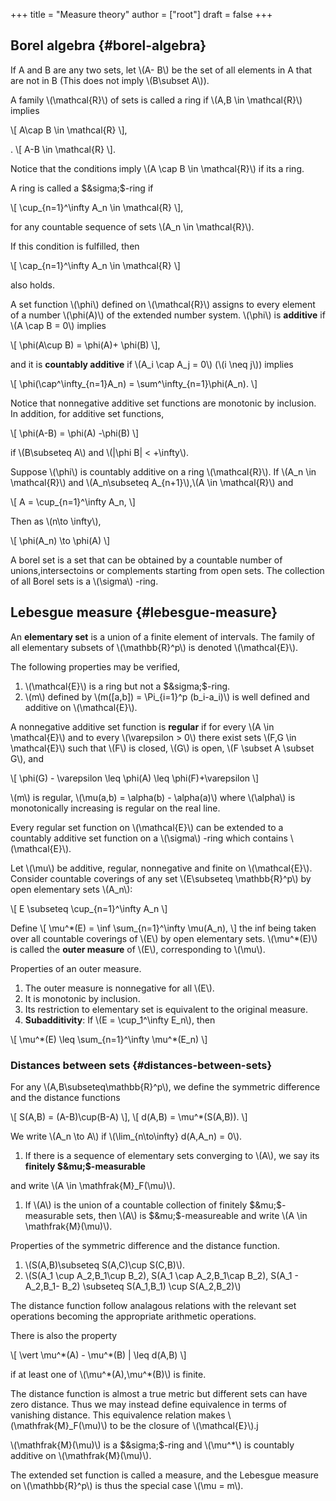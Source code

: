 +++
title = "Measure theory"
author = ["root"]
draft = false
+++

## Borel algebra {#borel-algebra}

If A and B are any two sets, let \\(A- B\\) be the set of all elements in A that are not in B (This does not imply \\(B\subset A\\)).

<div class="defn">

A family \\(\mathcal{R}\\) of sets is called a ring if \\(A,B \in \mathcal{R}\\) implies

\\[
A\cap B \in \mathcal{R}
\\],

.
\\[
A-B \in \mathcal{R}
\\].

Notice that the conditions imply \\(A \cap B \in \mathcal{R}\\) if its a ring.

A ring is called a $&sigma;$-ring if

\\[
\cup\_{n=1}^\infty  A\_n \in \mathcal{R}
\\],

for any countable sequence of sets \\(A\_n \in \mathcal{R}\\).

If this condition is fulfilled, then

\\[
\cap\_{n=1}^\infty  A\_n \in \mathcal{R}
\\]

also holds.

</div>

<div class="defn">

A set function \\(\phi\\) defined on \\(\mathcal{R}\\) assigns to every element of a number \\(\phi(A)\\) of the extended number system. \\(\phi\\) is **additive** if \\(A \cap B = 0\\) implies

\\[
\phi(A\cup B) = \phi(A)+ \phi(B)
\\],

and it is **countably additive** if \\(A\_i \cap A\_j = 0\\) (\\(i \neq j\\)) implies

\\[
\phi(\cap^\infty\_{n=1}A\_n) = \sum^\infty\_{n=1}\phi(A\_n).
\\]

</div>

Notice that nonnegative additive set functions are monotonic by inclusion. In addition, for additive set functions,

\\[
\phi(A-B) = \phi(A) -\phi(B)
\\]

if \\(B\subseteq A\\) and \\(|\phi B| < +\infty\\).

<div class="thrm">

Suppose \\(\phi\\) is countably additive on a ring \\(\mathcal{R}\\). If \\(A\_n \in \mathcal{R}\\) and \\(A\_n\subseteq A\_{n+1}\\),\\(A \in \mathcal{R}\\) and

\\[
A = \cup\_{n=1}^\infty A\_n,
\\]

Then as \\(n\to \infty\\),

\\[
\phi(A\_n) \to \phi(A)
\\]

</div>

A borel set is a set that can be obtained by a countable number of unions,intersectoins or complements starting from open sets. The collection of all Borel sets is a \\(\sigma\\) -ring.


## Lebesgue measure {#lebesgue-measure}

An **elementary set** is a union of a finite element of intervals. The family of all elementary subsets of \\(\mathbb{R}^p\\) is denoted \\(\mathcal{E}\\).

The following properties may be verified,

1.  \\(\mathcal{E}\\) is a ring but not a $&sigma;$-ring.
2.  \\(m\\) defined by \\(m([a,b]) = \Pi\_{i=1}^p (b\_i-a\_i)\\) is well defined and additive on \\(\mathcal{E}\\).

<div class="defn">

A nonnegative additive set function is **regular** if for every \\(A \in \mathcal{E}\\) and to every \\(\varepsilon > 0\\) there exist sets \\(F,G \in \mathcal{E}\\) such that \\(F\\) is closed, \\(G\\) is open, \\(F \subset A \subset G\\), and

\\[
\phi(G) - \varepsilon \leq \phi(A) \leq \phi(F)+\varepsilon
\\]

</div>

<div class="eg">

\\(m\\) is regular, \\(\mu(a,b) = \alpha(b) - \alpha(a)\\) where \\(\alpha\\) is monotonically increasing is regular on the real line.

</div>

Every regular set function on \\(\mathcal{E}\\) can be extended to a countably additive set function on a \\(\sigma\\) -ring which contains \\(\mathcal{E}\\).

<div class="defn">

Let \\(\mu\\) be additive, regular, nonnegative and finite on \\(\mathcal{E}\\). Consider countable coverings of any set \\(E\subseteq \mathbb{R}^p\\) by open elementary sets \\(A\_n\\):

\\[
E \subseteq \cup\_{n=1}^\infty A\_n
\\]

Define
\\[
\mu^\*(E) = \inf \sum\_{n=1}^\infty \mu(A\_n),
\\]
the inf being taken over all countable coverings of \\(E\\) by open elementary sets. \\(\mu^\*(E)\\) is called the **outer measure** of \\(E\\), corresponding to \\(\mu\\).

</div>

<div class="prop">

Properties of an outer measure.

1.  The outer measure is nonnegative for all \\(E\\).
2.  It is monotonic by inclusion.
3.  Its restriction to elementary set is equivalent to the original measure.
4.  **Subadditivity**: If \\(E = \cup\_1^\infty E\_n\\), then

\\[
\mu^\*(E) \leq \sum\_{n=1}^\infty \mu^\*(E\_n)
\\]

</div>


### Distances between sets {#distances-between-sets}

<div class="defn">

For any \\(A,B\subseteq\mathbb{R}^p\\), we define the symmetric difference and the distance functions

\\[
S(A,B) = (A-B)\cup(B-A)
\\],
\\[
d(A,B) = \mu^\*(S(A,B)).
\\]

We write \\(A\_n \to A\\) if \\(\lim\_{n\to\infty} d(A,A\_n) = 0\\).

1.  If there is a sequence of elementary sets converging to \\(A\\), we say its **finitely $&mu;$-measurable**

and write \\(A \in \mathfrak{M}\_F(\mu)\\).

1.  If \\(A\\) is the union of a countable collection of finitely $&mu;$-measurable sets, then \\(A\\) is $&mu;$-measureable and write \\(A \in \mathfrak{M}(\mu)\\).

</div>

<div class="prop">

Properties of the symmetric difference and the distance function.

1.  \\(S(A,B)\subseteq S(A,C)\cup S(C,B)\\).
2.  \\(S(A\_1 \cup A\_2,B\_1\cup B\_2), S(A\_1 \cap A\_2,B\_1\cap B\_2), S(A\_1 - A\_2,B\_1- B\_2) \subseteq S(A\_1,B\_1) \cup S(A\_2,B\_2)\\)

The distance function follow analagous relations with the relevant set operations becoming the appropriate arithmetic operations.

There is also the property

\\[
 \vert \mu^\*(A) - \mu^\*(B) | \leq d(A,B)
\\]

if at least one of \\(\mu^\*(A),\mu^\*(B)\\) is finite.

</div>

The distance function is almost a true metric but different sets can have zero distance. Thus we may instead define equivalence in terms of vanishing distance. This equivalence relation makes \\(\mathfrak{M}\_F(\mu)\\) to be the closure of \\(\mathcal{E}\\).j

<div class="prop">

\\(\mathfrak{M}(\mu)\\) is a $&sigma;$-ring and \\(\mu^\*\\) is countably additive on \\(\mathfrak{M}(\mu)\\).

</div>

The extended set function is called a measure, and the Lebesgue measure on \\(\mathbb{R}^p\\) is thus the special case \\(\mu = m\\).